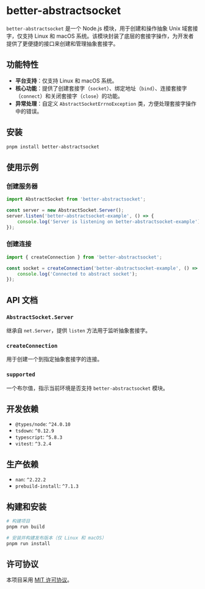 # better-abstractsocket

`better-abstractsocket` 是一个 Node.js 模块，用于创建和操作抽象 Unix 域套接字，仅支持 Linux 和 macOS 系统。该模块封装了底层的套接字操作，为开发者提供了更便捷的接口来创建和管理抽象套接字。

## 功能特性
- **平台支持**：仅支持 Linux 和 macOS 系统。
- **核心功能**：提供了创建套接字（`socket`）、绑定地址（`bind`）、连接套接字（`connect`）和关闭套接字（`close`）的功能。
- **异常处理**：自定义 `AbstractSocketErrnoException` 类，方便处理套接字操作中的错误。

## 安装
```bash
pnpm install better-abstractsocket
```

## 使用示例
### 创建服务器
```typescript
import AbstractSocket from 'better-abstractsocket';

const server = new AbstractSocket.Server();
server.listen('better-abstractsocket-example', () => {
    console.log('Server is listening on better-abstractsocket-example');
});
```

### 创建连接
```typescript
import { createConnection } from 'better-abstractsocket';

const socket = createConnection('better-abstractsocket-example', () => {
    console.log('Connected to abstract socket');
});
```

## API 文档
### `AbstractSocket.Server`
继承自 `net.Server`，提供 `listen` 方法用于监听抽象套接字。

### `createConnection`
用于创建一个到指定抽象套接字的连接。

### `supported`
一个布尔值，指示当前环境是否支持 `better-abstractsocket` 模块。

## 开发依赖
- `@types/node`: `^24.0.10`
- `tsdown`: `^0.12.9`
- `typescript`: `^5.8.3`
- `vitest`: `^3.2.4`

## 生产依赖
- `nan`: `^2.22.2`
- `prebuild-install`: `^7.1.3`

## 构建和安装
```bash
# 构建项目
pnpm run build

# 安装并构建发布版本（仅 Linux 和 macOS）
pnpm run install
```

## 许可协议
本项目采用 [MIT 许可协议](LICENSE)。
